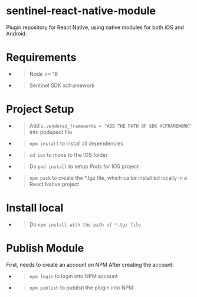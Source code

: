 # sentinel-react-native-module 
Plugin repository for React Native, using native modules for both iOS and Android.

# Requirements
- > Node >= 16
- > Sentinel SDK xcframework

# Project Setup
- > Add `s.vendored_frameworks = "ADD THE PATH OF SDK XCFRAMEWORK"` into podspect file
- > `npm install` to install all dependencies
- > `cd ios` to move to the IOS folder
- > Do `pod install` to setup Pods for IOS project
- > `npm pack` to create the *.tgz file, which ca be installled locally in  a React Native project

# Install local
- > Do `npm install with the path of *.tgz file`

# Publish Module
First, needs to create an account on NPM
After creating the account:
- > `npm login` to login into NPM account
- > `npm publish` to publish the plugin into NPM

